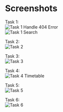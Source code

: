 # Screenshots

Task 1:  
![Task 1 Handle 404 Error](/Screenshots/Task1-1.png)  
![Task 1 Search](/Screenshots/Task1-2.png)    
    
Task 2:  
![Task 2](/Screenshots/)  
  
Task 3:  
![Task 3](/Screenshots/)  
  
Task 4:  
![Task 4 Timetable](/Screenshots/Task4.png)  
  
Task 5:  
![Task 5](/Screenshots/)  

Task 6:  
![Task 6](/Screenshots/)      